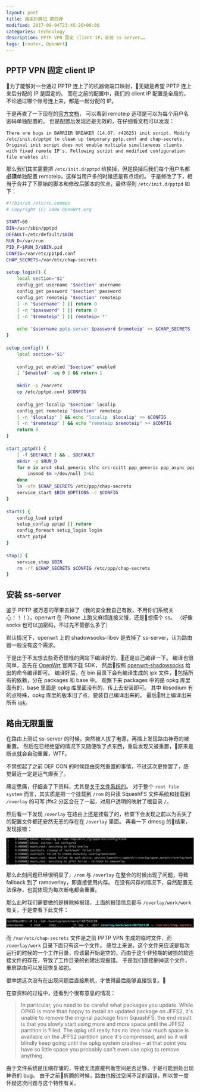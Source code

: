 ```yaml
---
layout: post
title: 路由折腾记 第四弹
modified: 2017-09-04T23:45:26+08:00
categories: technology
description: PPTP VPN 固定 client IP，安装 ss-server……
tags: [router, OpenWrt]
---
```


## PPTP VPN 固定 client IP

为了能够对一台通过 PPTP 连上了的机器做端口映射，无疑是希望 PPTP 连上来后分配的 IP 是固定的。
而在之前的配置中，我们的 client IP 配置是全局的，不论通过哪个账号连上来，都是一起分配的 IP。

于是再查了一下现在的[官方文档](https://wiki.openwrt.org/doc/howto/vpn.server.pptpd)，
可以看到 remoteip 选项是可以为每个用户名密码单独配置的。
但是配置后发现还是无效的，在仔细看文档可以发现：

```
There are bugs in BARRIER BREAKER (14.07, r42625) init script. Modify /etc/init.d/pptpd to clean up temporary pptp.conf and chap-secrets. Original init script does not enable multiple simultaneous clients with fixed remote IP's. Following script and modified configuration file enables it:
```

<p id="read-more-anchor"/>

那么我们其实需要把 `/etc/init.d/pptpd` 给换掉，但是换掉后我们每个用户名都**必须**单独配置 remoteip，这样当用户多的时候还是有点烦的。
于是修改了下，相当于合并了下原始的脚本和修改后脚本的优点，最终得到 `/etc/init.d/pptpd` 如下：

```bash
#!/bin/sh /etc/rc.common
# Copyright (C) 2006 OpenWrt.org

START=60
BIN=/usr/sbin/pptpd
DEFAULT=/etc/default/$BIN
RUN_D=/var/run
PID_F=$RUN_D/$BIN.pid
CONFIG=/var/etc/pptpd.conf
CHAP_SECRETS=/var/etc/chap-secrets

setup_login() {
    local section="$1"
    config_get username "$section" username
    config_get password "$section" password
    config_get remoteip "$section" remoteip
    [ -n "$username" ] || return 0
    [ -n "$password" ] || return 0
    [ -n "$remoteip" ] || remoteip='*'

    echo "$username pptp-server $password $remoteip" >> $CHAP_SECRETS
}

setup_config() {
    local section="$1"

    config_get enabled "$section" enabled
    [ "$enabled" -eq 0 ] && return 1

    mkdir -p /var/etc
    cp /etc/pptpd.conf $CONFIG

    config_get localip "$section" localip
    config_get remoteip "$section" remoteip
    [ -n "$localip" ] && echo "localip  $localip" >> $CONFIG
    [ -n "$remoteip" ] && echo "remoteip $remoteip" >> $CONFIG
    return 0
}

start_pptpd() {
    [ -f $DEFAULT ] && . $DEFAULT
    mkdir -p $RUN_D
    for m in arc4 sha1_generic slhc crc-ccitt ppp_generic ppp_async ppp_mppe; do
        insmod $m >/dev/null 2>&1
    done
    ln -sfn $CHAP_SECRETS /etc/ppp/chap-secrets
    service_start $BIN $OPTIONS -c $CONFIG
}

start() {
    config_load pptpd
    setup_config pptpd || return
    config_foreach setup_login login
    start_pptpd
}

stop() {
    service_stop $BIN
    rm -rf $CHAP_SECRETS $CONFIG /etc/ppp/chap-secrets
}
```

## 安装 ss-server

鉴于 PPTP 被万恶的苹果去掉了（我的安全我自己有数，不用你们系统关心！！！），openwrt 在 iPhone 上跑又麻烦连接又慢，还是想搭个 ss。
（好像 socks 也可以加密码，不过先不管那么多了）

默认情况下，openwrt 上的 shadowsocks-libev 是去掉了 ss-server，认为路由器一般没有这个需求。

于是出于不太想去些奇奇怪怪的网站下编译好的，还是自己编译一下。
编译也很简单，首先在 [OpenWrt](https://wiki.openwrt.org/doc/howto/obtain.firmware.sdk) 官网下载 SDK，
然后按照 [openwrt-shadowsocks](https://github.com/shadowsocks/openwrt-shadowsocks) 给出的命令编译即可。
编译好后，在 bin 目录下会有编译生成的 ipk 文件，包括所有的依赖，分在 packages 和 base 中。
观察下来 packages 中的是 opkg 库里面有的，base 里面是 opkg 库里面没有的，传上去安装即可。
其中 libsodium 有的点特殊，opkg 库里的版本旧了点，要装自己编译出来的。
最后附上编译出来所有 [ipk](/attachments/2017/09/02/ss-packages.tar.gz)。

## 路由无限重置

在路由上测试 ss-server 的时候，突然被人拔了电源，再插上发现路由神奇的被重置。
然后在已经绝望的情况下又随便改了点东西，重启发现又被重置，原来是断点就会自动重置，WTF。

不禁想起了之前 DEF CON 的时候路由突然重置的事情，不过这次更惨罢了，感觉最近一定是运气爆表了。

痛定思痛，仔细查了下资料，尤其是[关于文件系统的](https://wiki.openwrt.org/doc/techref/filesystems)。
对于整个 `root file system` 而言，其实质是把一个挂载到 `/rom` 的只读 SquashFS 文件系统和挂载到 `/overlay` 的可写 jffs2 分区合在了一起，对用户透明的映射了根目录 `/`。

然后看一下发现 `/overlay` 在路由上还是挂载了的，检查下会发现之前以为丢失了的配置文件都还安然无恙的存在在 `/overlay` 里面。
再看一下 dmesg 的结果，发现报错：

![jffs2 error](/images/2017/09/04/jffs2.png)

那么此刻问题已经很明显了，`/rom` 与 `/overlay` 在整合的时候出现了问题，导致 fallback 到了 ramoverlay，即直接使用内存。
在没有闪存的情况下，自然配置无法保存，也就体现为每次断电都会重置。

那么此时我们需要做的是排除掉报错，上面的报错信息都与 `/overlay/work/work` 有关，于是查看下此文件：

![jffs2 error](/images/2017/09/04/work.png)

而 `/var/etc/chap-secrets` 文件是之前 PPTP VPN 生成的临时文件，而 `/overlay/work` 目录下面只有这一个文件。
感觉上来说，这个文件夹应该是每次运行的时候的一个工作目录，应该最开始是空的，而由于这个非预期的破损的软连接文件的存在，导致了工作目录的创建出现报错。
于是我们直接删掉这个文件，重启路由可以发现恢复如初。

很幸运这次没有在出现问题后直接刷机，才使得最后能够直接恢复。

在查资料的过程中，还看到个很有意思的情况：

> In particular, you need to be careful what packages you update. While OPKG is more than happy to install an updated package on JFFS2, it's unable to remove the original package from SquashFS; the end result is that you slowly start using more and more space until the JFFS2 partition is filled. The opkg util really has no idea how much space is available on the JFFS2 partition since it's compressed, and so it will blindly keep going until the opkg system crashes – at that point you have so little space you probably can't even use opkg to remove anything.

由于文件系统是压缩存储的，导致无法直接判断空间是否足够，于是可能到处出现神奇的 bug。
由于之前折腾的时候，路由也报过空间不足的错误，所以曾一度怀疑这次问题与这个特性有关。
